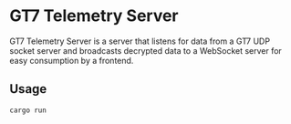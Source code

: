 # GT7 Telemetry Server

GT7 Telemetry Server is a server that listens for data from a GT7 UDP socket server and broadcasts decrypted data to a WebSocket server for easy consumption by a frontend.

## Usage

```
cargo run
```
